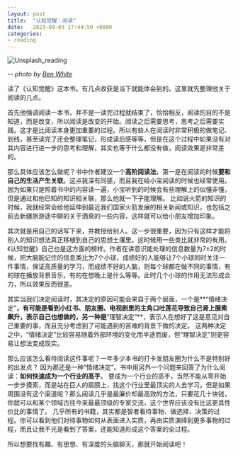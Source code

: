 ```yaml
---
layout: post
title:  "认知觉醒：阅读"
date:   2023-09-03 17:44:50 +0800
categories: 
- reading
---
```


![Unsplash_reading](https://images.unsplash.com/photo-1472745433479-4556f22e32c2?ixlib=rb-4.0.3&ixid=M3wxMjA3fDB8MHxwaG90by1wYWdlfHx8fGVufDB8fHx8fA%3D%3D&auto=format&fit=crop&w=2069&q=80)


-- *photo by [Ben White](https://unsplash.com/@benwhitephotography)*

读了《认知觉醒》这本书。有几点收获是当下就能体会到的。这里就先整理他关于阅读的几点。

首先他强调阅读一本书，并不是一读完过程就结束了，恰恰相反，阅读的目的不是知道，而是改变，所以阅读是改变的开始。阅读之后需要思考，思考之后需要实践。这才是比阅读本身更加重要的过程。所以有些人在阅读时非常积极的做笔记、划线，甚至读完了还会整理笔记，形成读后感等等，但是在这个过程中如果没有对其内容进行进一步的思考和理解，其实也等于什么都没有做，阅读效果是非常差的。

那么具体应该怎么做呢？书中作者建议一个**高阶阅读法**，第一是在阅读的时候**要和自己的生活产生关联**。这点我深有同感，而且我在给小宝阅读的时候也经常使用。因为如果只是照着书中的内容读一遍，小宝听到的时候会有些理解上的似懂非懂，但是通过和他已知的知识相关联，那么他就一下子能理解。 比如说火箭的知识的时候，我就经常会给他延伸到最近我们国家火箭发展的相关新闻或知识，也包括之前去新疆旅游途中聊的关于酒泉的一些内容，这样就可以给小朋友增加印象。

其次就是用自己的话写下来，并教授给别人。这一步很重要，因为只有这样才能将别人的知识想法真正移植到自己的思想土壤里。这时候用一些类比就非常的有用。《认知觉醒》自己也是这方面的榜样。作者在讲意识能处理的信息数量为7±2的时候，把大脑能记住的信息类比为7个小球，成绩好的人能够让7个小球同时关注一件事情，保证高质量的学习，而成绩不好的人脑，则每个球都在做不同的事情，有的球在播放背景音乐，有的在想晚上是什么等等。此时几个小球的作用无法形成合力，所以效果反而很差。

其实当我们决定阅读时，其决定的原因可能会来自于两个层面，一个是**“情绪决定”**，有可能是看到小红书、朋友圈、电视剧里的主角口吐莲花导致自己肾上腺素飙升，表示自己也想做的，另一种是**“理智决定”**，表示人在想好了这是意见对自己重要的事，而且充分考虑到了可能遇到的苦难的背景下做的决定。 这两种决定之中，“情绪决定”比较容易随着外部环境的变化而半途而废，但“理智决定”则更容易让想法变成现实。

那么应该怎么看待阅读这件事呢？一年多少本书的打卡发朋友圈为什么不是特别好的出发点？ 因为那还是一种“情绪决定”。书中用另外一个问题来回答了为什么阅读：**如何快速成为一个行业的高手**。 要成为一个行业的高手，当然不能从零开始一步步摸索，而是站在巨人的肩膀上，找这个行业里最顶尖的人去学习。但是如果周围没有这个渠道呢？那么阅读几乎是最廉价却最高效的方法，只要花几十块钱，你就可以和某个领域古往今来最最顶级的专家交流，这个世界应该没有比这更具性价比的事情了。 几乎所有的书籍，其实都是智者看待事物、做选择、决策的过程。你可以看到他们对待事物如何从表面进入实质，再由实质演绎到更多事物的过程，而且让我不光是看到了答案，还能知道形成这个答案的全过程。

所以想要找有趣、有思想、有深度的头脑聊天，那就开始阅读吧！